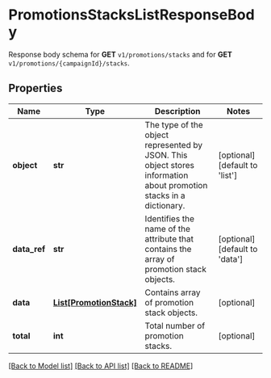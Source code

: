# PromotionsStacksListResponseBody

Response body schema for **GET** `v1/promotions/stacks` and for **GET** `v1/promotions/{campaignId}/stacks`.

## Properties
Name | Type | Description | Notes
------------ | ------------- | ------------- | -------------
**object** | **str** | The type of the object represented by JSON. This object stores information about promotion stacks in a dictionary. | [optional] [default to 'list']
**data_ref** | **str** | Identifies the name of the attribute that contains the array of promotion stack objects. | [optional] [default to 'data']
**data** | [**List[PromotionStack]**](PromotionStack.md) | Contains array of promotion stack objects. | [optional] 
**total** | **int** | Total number of promotion stacks. | [optional] 

[[Back to Model list]](../README.md#documentation-for-models) [[Back to API list]](../README.md#documentation-for-api-endpoints) [[Back to README]](../README.md)


